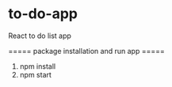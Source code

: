 # to-do-app
React to do list app

===== package installation and run app =====

1. npm install
2. npm start

